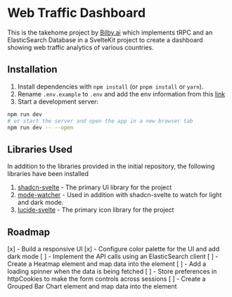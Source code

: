 # Web Traffic Dashboard

This is the takehome project by [Bilby.ai](https://bibly.ai/) which implements tRPC and an ElasticSearch Database in a SvelteKit project to create a dashboard showing web traffic analytics of various countries.

## Installation

1. Install dependencies with `npm install` (or `pnpm install` or `yarn`).
2. Rename `.env.example` to `.env` and add the env information from this [link](https://share.1password.com/s#_im5DiShEnUuy-6-FXuxfX_7L7_2zyvHqAM4lZBY2Is)
3. Start a development server:
```bash
npm run dev
# or start the server and open the app in a new browser tab
npm run dev -- --open
```

## Libraries Used

In addition to the libraries provided in the initial repository, the following libraries have been installed

1. [shadcn-svelte](https://www.shadcn-svelte.com) - The primary UI library for the project
2. [mode-watcher](https://github.com/svecosystem/mode-watcher) - Used in addition with shadcn-svelte to watch for light and dark mode. 
3. [lucide-svelte](https://lucide.dev/guide/packages/lucide-svelte) - The primary icon library for the project


## Roadmap
[x] - Build a responsive UI
[x] - Configure color palette for the UI and add dark mode
[ ] - Implement the API calls using an ElasticSearch client
[ ] - Create a Heatmap element and map data into the element
[ ] - Add a loading spinner when the data is being fetched
[ ] - Store preferences in httpCookies to make the form controls across sessions
[ ] - Create a Grouped Bar Chart element and map data into  the element
